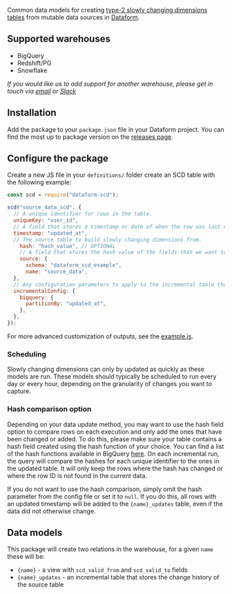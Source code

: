 Common data models for creating [type-2 slowly changing dimensions tables](https://en.wikipedia.org/wiki/Slowly_changing_dimension) from mutable data sources in [Dataform](https://github.com/dataform-co/dataform).

## Supported warehouses

- BigQuery
- Redshift/PG
- Snowflake

_If you would like us to add support for another warehouse, please get in touch via [email](mailto:team@dataform.co) or [Slack](https://slack.dataform.co/)_

## Installation

Add the package to your `package.json` file in your Dataform project. You can find the most up to package version on the [releases page](https://github.com/dataform-co/dataform-scd/releases).

## Configure the package

Create a new JS file in your `definitions/` folder create an SCD table with the following example:

```js
const scd = require("dataform-scd");

scd("source_data_scd", {
  // A unique identifier for rows in the table.
  uniqueKey: "user_id",
  // A field that stores a timestamp or date of when the row was last changed.
  timestamp: "updated_at",
  // The source table to build slowly changing dimensions from.
    hash: "hash_value", // OPTIONAL
    // A field that stores the hash value of the fields that we want to track changes in. If you do not want to use the hash comparison, you may omit this field or set it to null
    source: {
      schema: "dataform_scd_example",
      name: "source_data",
  },
  // Any configuration parameters to apply to the incremental table that will be created.
  incrementalConfig: {
    bigquery: {
      partitionBy: "updated_at",
    },
  },
});
```

For more advanced customization of outputs, see the [example.js](https://github.com/dataform-co/dataform-scd/blob/master/definitions/example.js).

### Scheduling

Slowly changing dimensions can only by updated as quickly as these models are run. These models should typically be scheduled to run every day or every hour, depending on the granularity of changes you want to capture.

### Hash comparison option

Depending on your data update method, you may want to use the hash field option to compare rows on each execution and only add the ones that have been changed or added. To do this, please make sure your table contains a hash field created using the hash function of your choice. You can find a list of the hash functions available in BigQuery [here](https://cloud.google.com/bigquery/docs/reference/standard-sql/hash_functions). On each incremental run, the query will compare the hashes for each unique identifier to the ones in the updated table. It will only keep the rows where the hash has changed or where the row ID is not found in the current data.

If you do not want to use the hash comparison, simply omit the hash parameter from the config file or set it to `null`. If you do this, all rows with an updated timestamp will be added to the `{name}_updates` table, even if the data did not otherwise change.

## Data models

This package will create two relations in the warehouse, for a given `name` these will be:

- `{name}` - a view with `scd_valid_from` and `scd_valid_to` fields
- `{name}_updates` - an incremental table that stores the change history of the source table
